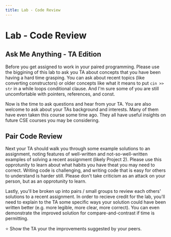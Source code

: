 ```yaml
---
title: Lab - Code Review
---
```


# Lab - Code Review

## Ask Me Anything - TA Edition

Before you get assigned to work in your paired programming. Please use the biggining of this lab to ask you TA about concepts that you have been having a hard time grasping. You can ask about recent topics (like converting constructors) or older concepts like what it means to put ```cin >> str``` in a while loops conditional clause. And I'm sure some of you are still uncomfortable with pointers, references, and const.

Now is the time to ask questions and hear from your TA. You are also welcome to ask about your TAs background and interests. Many of them have even taken this course some time ago. They all have useful insights on future CSE courses you may be considering.


## Pair Code Review

Next your TA should walk you through some example solutions to an assignment, noting features of well-written and not-so-well-written examples of solving a recent assignment (likely Project 2). Please use this opprotunity to learn about what habits you have theat you may need to correct. Writing code is challenging, and writing code that is easy for others to understand is harder still. Please don't take criticism as an attack on your person, but as an opprotunity to learn.

Lastly, you'll be broken up into pairs / small groups to review each others' solutions to a recent assignment. In order to recieve credit for the lab, you'll need to explain to the TA some specific ways your solution could have been written better (e.g. more legible, more clear, more correct). You can even demonstrate the improved solution for compare-and-contrast if time is permitting.

⭐ Show the TA your the improvements suggested by your peers.
